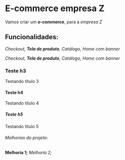 # E-commerce empresa Z

Vamos criar um **e-commerce**, para a *empresa Z*

## Funcionalidades:

_Checkout, **Tela de produto**, Catálogo, Home com banner_  

*Checkout, __Tela de produto__, Catálogo, Home com banner*  

### Teste h3

Testando titulo 3

#### Teste h4

Testando titulo 4

##### Teste h5

Testando titulo 5

###### Melhorias do projeto:

__Melhoria 1;__ _Melhoria 2;_